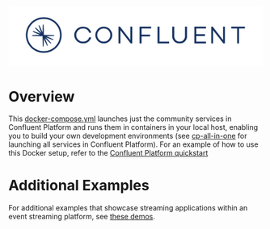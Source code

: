 ![image](../images/confluent-logo-300-2.png)

# Overview

This [docker-compose.yml](docker-compose.yml) launches just the community services in Confluent Platform and runs them in containers in your local host, enabling you to build your own development environments (see [cp-all-in-one](../cp-all-in-one/docker-compose.yml) for launching all services in Confluent Platform).
For an example of how to use this Docker setup, refer to the [Confluent Platform quickstart](https://docs.confluent.io/current/quickstart/index.html)

# Additional Examples

For additional examples that showcase streaming applications within an event streaming platform, see [these demos](https://github.com/confluentinc/examples).
